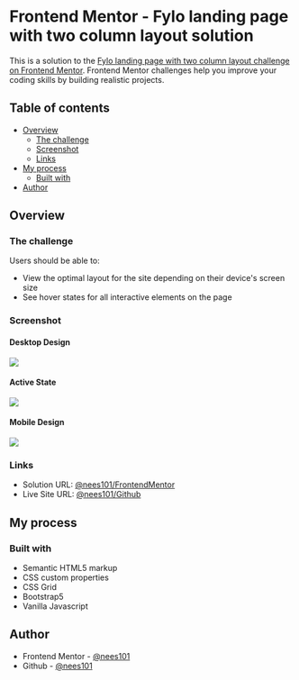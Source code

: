 # Frontend Mentor - Fylo landing page with two column layout solution

This is a solution to the [Fylo landing page with two column layout challenge on Frontend Mentor](https://www.frontendmentor.io/challenges/fylo-landing-page-with-two-column-layout-5ca5ef041e82137ec91a50f5). Frontend Mentor challenges help you improve your coding skills by building realistic projects.

## Table of contents

- [Overview](#overview)
  - [The challenge](#the-challenge)
  - [Screenshot](#screenshot)
  - [Links](#links)
- [My process](#my-process)
  - [Built with](#built-with)
- [Author](#author)



## Overview

### The challenge

Users should be able to:

- View the optimal layout for the site depending on their device's screen size
- See hover states for all interactive elements on the page

### Screenshot

#### Desktop Design

![](./FinalDesignScreenshots/Desktop_version.png)

#### Active State
![](./FinalDesignScreenshots/ActiveState.png)

#### Mobile Design

![](./FinalDesignScreenshots/Mobile_version.png)


### Links

- Solution URL: [@nees101/FrontendMentor](https://www.frontendmentor.io/solutions/fylo-landing-page-design-using-css-custom-properties-bootstrap-and-js-Zn-j-42Yu)
- Live Site URL: [@nees101/Github]( https://nees101.github.io/Fylo-Landing-Page-with-two-column-layout/)

## My process

### Built with

- Semantic HTML5 markup
- CSS custom properties
- CSS Grid
- Bootstrap5
- Vanilla Javascript

## Author

- Frontend Mentor - [@nees101](https://www.frontendmentor.io/profile/nees101)
- Github - [@nees101](https://www.github.com/nees101)
